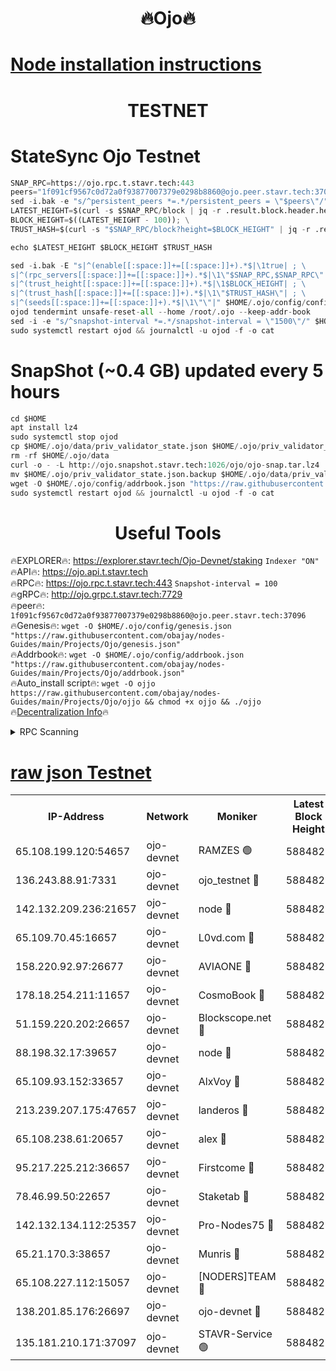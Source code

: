 <h1 align="center"> 🔥Ojo🔥</h1>

[Node installation instructions](https://github.com/obajay/nodes-Guides/tree/main/Projects/Ojo)
=

<h1 align="center"> TESTNET</h1>

# StateSync Ojo Testnet
```python
SNAP_RPC=https://ojo.rpc.t.stavr.tech:443
peers="1f091cf9567c0d72a0f93877007379e0298b8860@ojo.peer.stavr.tech:37096"
sed -i.bak -e "s/^persistent_peers *=.*/persistent_peers = \"$peers\"/" $HOME/.ojo/config/config.toml
LATEST_HEIGHT=$(curl -s $SNAP_RPC/block | jq -r .result.block.header.height); \
BLOCK_HEIGHT=$((LATEST_HEIGHT - 100)); \
TRUST_HASH=$(curl -s "$SNAP_RPC/block?height=$BLOCK_HEIGHT" | jq -r .result.block_id.hash)

echo $LATEST_HEIGHT $BLOCK_HEIGHT $TRUST_HASH

sed -i.bak -E "s|^(enable[[:space:]]+=[[:space:]]+).*$|\1true| ; \
s|^(rpc_servers[[:space:]]+=[[:space:]]+).*$|\1\"$SNAP_RPC,$SNAP_RPC\"| ; \
s|^(trust_height[[:space:]]+=[[:space:]]+).*$|\1$BLOCK_HEIGHT| ; \
s|^(trust_hash[[:space:]]+=[[:space:]]+).*$|\1\"$TRUST_HASH\"| ; \
s|^(seeds[[:space:]]+=[[:space:]]+).*$|\1\"\"|" $HOME/.ojo/config/config.toml
ojod tendermint unsafe-reset-all --home /root/.ojo --keep-addr-book
sed -i -e "s/^snapshot-interval *=.*/snapshot-interval = \"1500\"/" $HOME/.ojo/config/app.toml
sudo systemctl restart ojod && journalctl -u ojod -f -o cat
```
# SnapShot (~0.4 GB) updated every 5 hours
```python
cd $HOME
apt install lz4
sudo systemctl stop ojod
cp $HOME/.ojo/data/priv_validator_state.json $HOME/.ojo/priv_validator_state.json.backup
rm -rf $HOME/.ojo/data
curl -o - -L http://ojo.snapshot.stavr.tech:1026/ojo/ojo-snap.tar.lz4 | lz4 -c -d - | tar -x -C $HOME/.ojo --strip-components 2
mv $HOME/.ojo/priv_validator_state.json.backup $HOME/.ojo/data/priv_validator_state.json
wget -O $HOME/.ojo/config/addrbook.json "https://raw.githubusercontent.com/obajay/nodes-Guides/main/Projects/Ojo/addrbook.json"
sudo systemctl restart ojod && journalctl -u ojod -f -o cat
```
 <h1 align="center"> Useful Tools</h1>

🔥EXPLORER🔥:        https://explorer.stavr.tech/Ojo-Devnet/staking        `Indexer "ON"` \
🔥API🔥:                     https://ojo.api.t.stavr.tech \
🔥RPC🔥:                    https://ojo.rpc.t.stavr.tech:443              `Snapshot-interval = 100` \
🔥gRPC🔥:                  http://ojo.grpc.t.stavr.tech:7729 \
🔥peer🔥:                   `1f091cf9567c0d72a0f93877007379e0298b8860@ojo.peer.stavr.tech:37096` \
🔥Genesis🔥:    ```wget -O $HOME/.ojo/config/genesis.json "https://raw.githubusercontent.com/obajay/nodes-Guides/main/Projects/Ojo/genesis.json"``` \
🔥Addrbook🔥:    ```wget -O $HOME/.ojo/config/addrbook.json "https://raw.githubusercontent.com/obajay/nodes-Guides/main/Projects/Ojo/addrbook.json"``` \
🔥Auto_install script🔥: ```wget -O ojjo https://raw.githubusercontent.com/obajay/nodes-Guides/main/Projects/Ojo/ojjo && chmod +x ojjo && ./ojjo``` \
🔥[Decentralization Info](https://github.com/obajay/StateSync-snapshots/tree/main/Projects/Ojo/Decentralization)🔥



<details>
<summary>RPC Scanning</summary>

<h2 align="center"> We scan nodes in real time every 4 hours. And we provide the final result of RPC endpoints.
We cannot influence the operation of these nodes in any way. </h2>


```python
If Voting Power is higher than 0 --> then the Node is a validator of the network and may be subject to attack and be a potential threat to the chain.
```
```python
We marked such validators with a red symbol
```

</details>

[raw json Testnet](https://rpc-check.ojot.stavr.tech/ojot/rpc-ojot-result.json)
=


<table><tr><th>IP-Address</th><th>Network</th><th>Moniker</th><th>Latest Block Height</th><th>Earliest Block Height</th><th>Catching Up</th><th>Tx Index</th><th>Voting Power</th><th>Scan Time</th></tr><tr><td>65.108.199.120:54657</td><td>ojo-devnet</td><td>RAMZES 🟢</td><td>5884822</td><td>306156</td><td>False</td><td>on</td><td>0</td><td>2024-03-15T00:01:04.607213022UTC</td></tr><tr><td>136.243.88.91:7331</td><td>ojo-devnet</td><td>ojo_testnet 🔴</td><td>5884823</td><td>308845</td><td>False</td><td>on</td><td>1000</td><td>2024-03-15T00:01:12.113726170UTC</td></tr><tr><td>142.132.209.236:21657</td><td>ojo-devnet</td><td>node 🔴</td><td>5884825</td><td>350001</td><td>False</td><td>on</td><td>1999</td><td>2024-03-15T00:01:23.365493391UTC</td></tr><tr><td>65.109.70.45:16657</td><td>ojo-devnet</td><td>L0vd.com 🔴</td><td>5884827</td><td>695918</td><td>False</td><td>off</td><td>998</td><td>2024-03-15T00:01:31.002113492UTC</td></tr><tr><td>158.220.92.97:26677</td><td>ojo-devnet</td><td>AVIAONE 🔴</td><td>5884825</td><td>2754001</td><td>False</td><td>on</td><td>19926</td><td>2024-03-15T00:01:20.610882633UTC</td></tr><tr><td>178.18.254.211:11657</td><td>ojo-devnet</td><td>CosmoBook 🔴</td><td>5884826</td><td>4392001</td><td>False</td><td>off</td><td>1047</td><td>2024-03-15T00:01:25.838550474UTC</td></tr><tr><td>51.159.220.202:26657</td><td>ojo-devnet</td><td>Blockscope.net 🔴</td><td>5884822</td><td>4425001</td><td>False</td><td>on</td><td>2097</td><td>2024-03-15T00:01:04.021954347UTC</td></tr><tr><td>88.198.32.17:39657</td><td>ojo-devnet</td><td>node 🔴</td><td>5884826</td><td>4710001</td><td>False</td><td>on</td><td>106967</td><td>2024-03-15T00:01:26.043617458UTC</td></tr><tr><td>65.109.93.152:33657</td><td>ojo-devnet</td><td>AlxVoy 🔴</td><td>5884825</td><td>4943001</td><td>False</td><td>on</td><td>6350855</td><td>2024-03-15T00:01:23.151199085UTC</td></tr><tr><td>213.239.207.175:47657</td><td>ojo-devnet</td><td>landeros 🔴</td><td>5884825</td><td>4967924</td><td>False</td><td>off</td><td>11083</td><td>2024-03-15T00:01:20.814458998UTC</td></tr><tr><td>65.108.238.61:20657</td><td>ojo-devnet</td><td>alex 🔴</td><td>5884822</td><td>5131001</td><td>False</td><td>on</td><td>11359</td><td>2024-03-15T00:01:04.314383414UTC</td></tr><tr><td>95.217.225.212:36657</td><td>ojo-devnet</td><td>Firstcome 🔴</td><td>5884823</td><td>5251946</td><td>False</td><td>on</td><td>13566</td><td>2024-03-15T00:01:09.869106165UTC</td></tr><tr><td>78.46.99.50:22657</td><td>ojo-devnet</td><td>Staketab 🔴</td><td>5884827</td><td>5668501</td><td>False</td><td>on</td><td>1276</td><td>2024-03-15T00:01:31.276147759UTC</td></tr><tr><td>142.132.134.112:25357</td><td>ojo-devnet</td><td>Pro-Nodes75 🔴</td><td>5884823</td><td>5784822</td><td>False</td><td>on</td><td>24651</td><td>2024-03-15T00:01:07.201813701UTC</td></tr><tr><td>65.21.170.3:38657</td><td>ojo-devnet</td><td>Munris 🔴</td><td>5884823</td><td>5784823</td><td>False</td><td>off</td><td>20123</td><td>2024-03-15T00:01:09.547682785UTC</td></tr><tr><td>65.108.227.112:15057</td><td>ojo-devnet</td><td>[NODERS]TEAM 🔴</td><td>5884827</td><td>5784827</td><td>False</td><td>off</td><td>9999</td><td>2024-03-15T00:01:30.446880328UTC</td></tr><tr><td>138.201.85.176:26697</td><td>ojo-devnet</td><td>ojo-devnet 🔴</td><td>5884827</td><td>5784827</td><td>False</td><td>on</td><td>1000024000</td><td>2024-03-15T00:01:30.697926706UTC</td></tr><tr><td>135.181.210.171:37097</td><td>ojo-devnet</td><td>STAVR-Service 🟢</td><td>5884822</td><td>5883001</td><td>False</td><td>on</td><td>0</td><td>2024-03-15T00:01:04.924572936UTC</td></tr></table>
